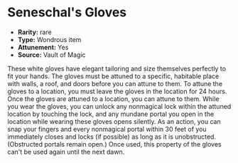 
# Seneschal's Gloves

* **Rarity:** rare
* **Type:** Wondrous item
* **Attunement:** Yes
* **Source:** Vault of Magic


These white gloves have elegant tailoring and size themselves perfectly to fit your hands. The gloves must be attuned to a specific, habitable place with walls, a roof, and doors before you can attune to them. To attune the gloves to a location, you must leave the gloves in the location for 24 hours. Once the gloves are attuned to a location, you can attune to them. While you wear the gloves, you can unlock any nonmagical lock within the attuned location by touching the lock, and any mundane portal you open in the location while wearing these gloves opens silently. As an action, you can snap your fingers and every nonmagical portal within 30 feet of you immediately closes and locks (if possible) as long as it is unobstructed. (Obstructed portals remain open.) Once used, this property of the gloves can't be used again until the next dawn.
